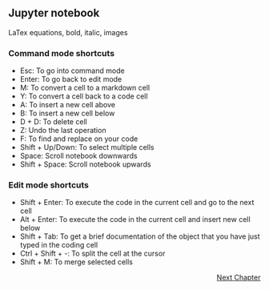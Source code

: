 ## Jupyter notebook

LaTex equations, bold, italic, images

### Command mode shortcuts
- Esc: To go into command mode
- Enter: To go back to edit mode
- M: To convert a cell to a markdown cell
- Y: To convert a cell back to a code cell
- A: To insert a new cell above
- B: To insert a new cell below
- D + D: To delete cell
- Z: Undo the last operation
- F: To find and replace on your code
- Shift + Up/Down: To select multiple cells
- Space: Scroll notebook downwards
- Shift + Space: Scroll notebook upwards

### Edit mode shortcuts
- Shift + Enter: To execute the code in the current cell and go to the next cell
- Alt + Enter: To execute the code in the current cell and insert new cell below
- Shift + Tab: To get a brief documentation of the object that you have just typed in the coding cell
- Ctrl + Shift + -: To split the cell at the cursor
- Shift + M: To merge selected cells

<p align="right">
   <a href="./1.1.2%20Basics.md">Next Chapter</a>
</p>

